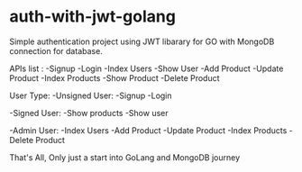 # auth-with-jwt-golang

Simple authentication project using JWT libarary for GO with MongoDB connection for database.

APIs list :
  -Signup
  -Login
  -Index Users
  -Show User
  -Add Product
  -Update Product
  -Index Products
  -Show Product
  -Delete Product


User Type:
  -Unsigned User:
    -Signup
    -Login
    
  -Signed User:
    -Show products
    -Show user
    
  -Admin User:
    -Index Users
    -Add Product
    -Update Product
    -Index Products
    -Delete Product
    
That's All, Only just a start into GoLang and MongoDB journey
    
